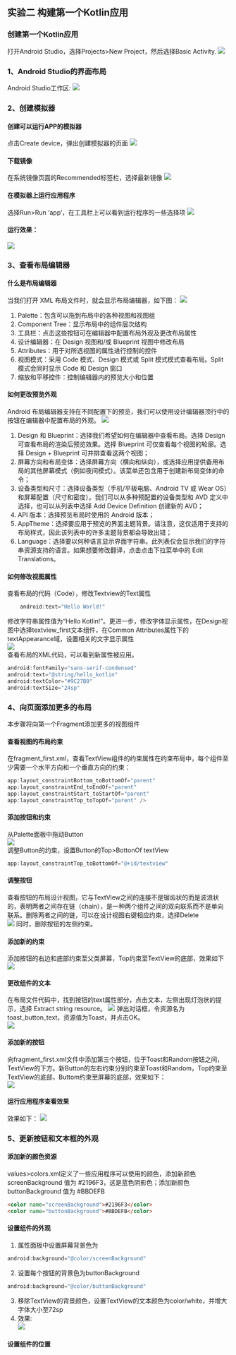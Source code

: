 ## 实验二 构建第一个Kotlin应用  
### 创建第一个Kotlin应用
打开Android Studio，选择Projects>New Project，然后选择Basic Activity.
![](/实验二/pic/屏幕截图%202023-04-25%20233947.png)
### 1、Android Studio的界面布局
Android Studio工作区:
![](/实验二/pic/屏幕截图%202023-04-26%20020038.png)
### 2、创建模拟器
#### 创建可以运行APP的模拟器
点击Create device，弹出创建模拟器的页面
![](/实验二/pic/屏幕截图%202023-04-26%20013447.png)
#### 下载镜像
在系统镜像页面的Recommended标签栏，选择最新镜像
![](/实验二/pic/屏幕截图%202023-04-26%20015001.png)
#### 在模拟器上运行应用程序  
选择Run>Run ‘app’，在工具栏上可以看到运行程序的一些选择项
![](/实验二/pic/屏幕截图%202023-04-26%20015316.png)
#### 运行效果：
![](/实验二/pic/屏幕截图%202023-04-26%20015827.png)
### 3、查看布局编辑器
#### 什么是布局编辑器
当我们打开 XML 布局文件时，就会显示布局编辑器，如下图：
![](/实验二/pic/5ecfaf8d09e2124426441482.jpg)
1. Palette：包含可以拖到布局中的各种视图和视图组
2. Component Tree：显示布局中的组件层次结构
3. 工具栏：点击这些按钮可在编辑器中配置布局外观及更改布局属性
4. 设计编辑器：在 Design 视图和/或 Blueprint 视图中修改布局
5. Attributes：用于对所选视图的属性进行控制的控件
6. 视图模式：采用 Code 模式、Design 模式或 Split 模式模式查看布局。Split 模式会同时显示 Code 和 Design 窗口
7. 缩放和平移控件：控制编辑器内的预览大小和位置
#### 如何更改预览外观
Android 布局编辑器支持在不同配置下的预览，我们可以使用设计编辑器顶行中的按钮在编辑器中配置布局的外观。
![](/实验二/pic/5ecfaf9b0987c94809160140.jpg)
1. Design 和 Blueprint：选择我们希望如何在编辑器中查看布局。选择 Design 可查看布局的渲染后预览效果。选择 Blueprint 可仅查看每个视图的轮廓。选择 Design + Blueprint 可并排查看这两个视图；
2. 屏幕方向和布局变体：选择屏幕方向（横向和纵向），或选择应用提供备用布局的其他屏幕模式（例如夜间模式）。该菜单还包含用于创建新布局变体的命令；
3. 设备类型和尺寸：选择设备类型（手机/平板电脑、Android TV 或 Wear OS）和屏幕配置（尺寸和密度）。我们可以从多种预配置的设备类型和 AVD 定义中选择，也可以从列表中选择 Add Device Definition 创建新的 AVD；
4. API 版本：选择预览布局时使用的 Android 版本；
5. AppTheme：选择要应用于预览的界面主题背景。请注意，这仅适用于支持的布局样式，因此该列表中的许多主题背景都会导致出错；
6. Language：选择要以何种语言显示界面字符串。此列表仅会显示我们的字符串资源支持的语言。如果想要修改翻译，点击点击下拉菜单中的 Edit Translations。  
#### 如何修改视图属性  
查看布局的代码（Code），修改Textview的Text属性 
```Kotlin
    android:text="Hello World!"
```
修改字符串属性值为“Hello Kotlin!”。更进一步，修改字体显示属性，在Design视图中选择textview_first文本组件，在Common Attributes属性下的 textAppearance域，设置相关的文字显示属性  
![](/实验二/pic/屏幕截图%202023-04-26%20153035.png)  
查看布局的XML代码，可以看到新属性被应用。
```Kotlin
android:fontFamily="sans-serif-condensed"
android:text="@string/hello_kotlin"
android:textColor="#9C27B0"
android:textSize="24sp"
```
### 4、向页面添加更多的布局
本步骤将向第一个Fragment添加更多的视图组件  
#### 查看视图的布局约束
在fragment_first.xml，查看TextView组件的约束属性在约束布局中，每个组件至少需要一个水平方向和一个垂直方向的约束：
```Kotlin
app:layout_constraintBottom_toBottomOf="parent"
app:layout_constraintEnd_toEndOf="parent"
app:layout_constraintStart_toStartOf="parent"
app:layout_constraintTop_toTopOf="parent" />
```
#### 添加按钮和约束  
从Palette面板中拖动Button  
![](/实验二/pic/屏幕截图%202023-04-26%20154359.png)  
调整Button的约束，设置Button的Top>BottonOf textView  
```java
app:layout_constraintTop_toBottomOf="@+id/textview" 
```
#### 调整按钮
查看按钮的布局设计视图，它与TextView之间的连接不是锯齿状的而是波浪状的，表明两者之间存在链（chain），是一种两个组件之间的双向联系而不是单向联系。删除两者之间的链，可以在设计视图右键相应约束，选择Delete  
![](/实验二/pic/屏幕截图%202023-04-27%20002357.png) 
同时，删除按钮的左侧约束。
#### 添加新的约束
添加按钮的右边和底部约束至父类屏幕，Top约束至TextView的底部，效果如下
![](/实验二/pic/屏幕截图%202023-04-27%20003428.png) 
#### 更改组件的文本
在布局文件代码中，找到按钮的text属性部分，点击文本，左侧出现灯泡状的提示，选择 Extract string resource。
![](/实验二/pic/屏幕截图%202023-04-27%20003725.png)
弹出对话框，令资源名为toast_button_text，资源值为Toast，并点击OK。  
![](/实验二/pic/屏幕截图%202023-04-27%20003910.png)
#### 添加新的按钮
向fragment_first.xml文件中添加第三个按钮，位于Toast和Random按钮之间，TextView的下方。新Button的左右约束分别约束至Toast和Random，Top约束至TextView的底部，Buttom约束至屏幕的底部，效果如下：  
![](/实验二/pic/屏幕截图%202023-04-27%20005854.png)
#### 运行应用程序查看效果
效果如下： 
![](/实验二/pic/屏幕截图%202023-04-27%20011106.png)
### 5、更新按钮和文本框的外观
#### 添加新的颜色资源
values>colors.xml定义了一些应用程序可以使用的颜色，添加新颜色screenBackground 值为 #2196F3，这是蓝色阴影色；添加新颜色buttonBackground 值为 #BBDEFB  
```html  
<color name="screenBackground">#2196F3</color>
<color name="buttonBackground">#BBDEFB</color>
```
#### 设置组件的外观 
1. 属性面板中设置屏幕背景色为  
```Kotlin
android:background="@color/screenBackground"
```
2. 设置每个按钮的背景色为buttonBackground    
```Kotlin
android:background="@color/buttonBackground"
```
3. 移除TextView的背景颜色，设置TextView的文本颜色为color/white，并增大字体大小至72sp  
4. 效果:  
![](/实验二/pic/屏幕截图%202023-04-27%20013453.png)  
#### 设置组件的位置

















